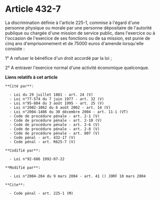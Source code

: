 # Article 432-7

La discrimination définie à l'article 225-1, commise à l'égard d'une personne physique ou morale par une personne dépositaire
de l'autorité publique ou chargée d'une mission de service public, dans l'exercice ou à l'occasion de l'exercice de ses
fonctions ou de sa mission, est punie de cinq ans d'emprisonnement et de 75000 euros d'amende lorsqu'elle consiste :

1° A refuser le bénéfice d'un droit accordé par la loi ;

2° A entraver l'exercice normal d'une activité économique quelconque.

**Liens relatifs à cet article**

	**Cité par**:

	  - Loi du 29 juillet 1881 - art. 24 (V)
	  - Loi n°77-574 du 7 juin 1977 - art. 32 (V)
	  - Loi n°95-884 du 3 août 1995 - art. 25 (V)
	  - Loi n°2002-1062 du 6 août 2002 - art. 14 (V)
	  - Loi n°2004-1486 du 30 décembre 2004 - art. 11-1 (VT)
	  - Code de procédure pénale - art. 2-1 (V)
	  - Code de procédure pénale - art. 2-10 (V)
	  - Code de procédure pénale - art. 2-6 (V)
	  - Code de procédure pénale - art. 2-8 (V)
	  - Code de procédure pénale - art. 807 (V)
	  - Code pénal - art. 432-17 (V)
	  - Code pénal - art. R625-7 (V)

	**Codifié par**:

	  - Loi n°92-686 1992-07-22

	**Modifié par**:

	  - Loi n°2004-204 du 9 mars 2004 - art. 41 () JORF 10 mars 2004

	**Cite**:

	  - Code pénal - art. 225-1 (M)
